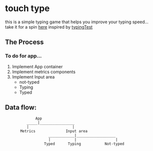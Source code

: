# touch type
this is a simple typing game that helps you improve your typing speed... 
take it for a spin [here](https://david-main.github.io/touch-type/)
inspired by [typingTest](https://www.livechat.com/typing-speed-test/#/)

## The Process 
### To do for app...
1. Implement App container
2. Implement metrics components
3. Implement Input area 
      -  not-typed
      -  Typing
      -  Typed




## Data flow: 

                  App
              _____|________________
              |                    |
           Metrics              Input area
                        ____________|__________________
                        |           |                  |
                      Typed      Typing           Not-typed




